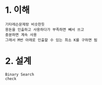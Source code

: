 # 1. 이해

```
기타레슨문제랑 비슷한듯
용돈을 인출하고 사용하다가 부족하면 빼서 쓰고
충분하면 계속 사용
그래서 M번 아래로 인출할 수 있는 최소 K를 구하면 됨
```

# 2. 설계

```
Binary Search
check
```